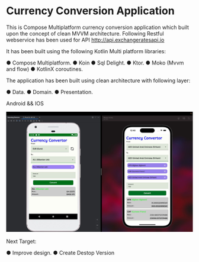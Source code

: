 # **Currency Conversion Application**
This is Compose Multiplatform currency conversion application which built upon the concept of clean MVVM architecture. Following Restful webservice has been used for API http://api.exchangeratesapi.io

It has been built using the following Kotlin Multi platform libraries:

● Compose Multiplatform.
● Koin
● Sql Delight.
● Ktor.
● Moko (Mvvm and flow)
● KotlinX coroutines.

The application has been built using clean architecture with following layer:

● Data.
● Domain.
● Presentation.

Android && IOS

![Image Alt text](/img.jpeg "Android and IOS")

Next Target:

● Improve design.
● Create Destop Version
